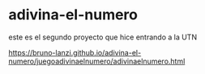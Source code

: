 # adivina-el-numero
este es el segundo proyecto que hice entrando a la UTN

https://bruno-lanzi.github.io/adivina-el-numero/juegoadivinaelnumero/adivinaelnumero.html
